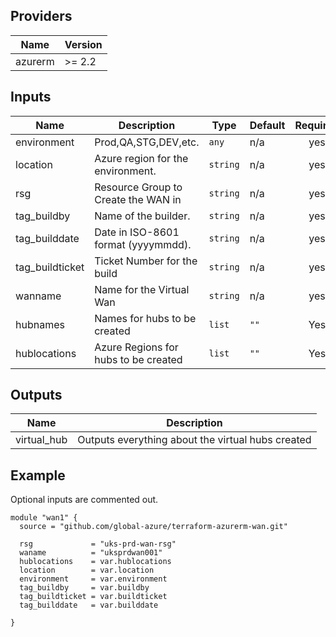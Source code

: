 ## Providers

| Name | Version |
|------|---------|
| azurerm | >= 2.2 |

## Inputs

| Name | Description | Type | Default | Required |
|------|-------------|------|---------|:--------:|
| environment | Prod,QA,STG,DEV,etc. | `any` | n/a | yes |
| location | Azure region for the environment. | `string` | n/a | yes |
| rsg | Resource Group to Create the WAN in | `string` | n/a | yes |
| tag\_buildby | Name of the builder. | `string` | n/a | yes |
| tag\_builddate | Date in ISO-8601 format (yyyymmdd). | `string` | n/a | yes |
| tag\_buildticket | Ticket Number for the build | `string` | n/a | yes |
| wanname | Name for the Virtual Wan | `string` | n/a | yes |
| hubnames | Names for hubs to be created | `list` | `""` | Yes |
| hublocations | Azure Regions for hubs to be created | `list` | `""` | Yes |

## Outputs

| Name | Description |
|------|-------------|
| virtual\_hub | Outputs everything about the virtual hubs created |


## Example

Optional inputs are commented out.

```hcl
module "wan1" {
  source = "github.com/global-azure/terraform-azurerm-wan.git"

  rsg             = "uks-prd-wan-rsg"
  waname          = "uksprdwan001"
  hublocations    = var.hublocations
  location        = var.location
  environment     = var.environment
  tag_buildby     = var.buildby
  tag_buildticket = var.buildticket
  tag_builddate   = var.builddate
  
}
```

